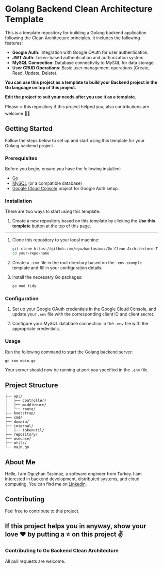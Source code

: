 # Golang Backend Clean Architecture Template

This is a template repository for building a Golang backend application following the Clean Architecture principles. It includes the following features:

- **Google Auth**: Integration with Google OAuth for user authentication.
- **JWT Auth**: Token-based authentication and authorization system.
- **MySQL Connection**: Database connectivity to MySQL for data storage.
- **User CRUD Operations**: Basic user management operations (Create, Read, Update, Delete).

**You can use this project as a template to build your Backend project in the Go language on top of this project.**

**Edit the project to suit your needs after you use it as a template.**


Please ⭐️ this repository if this project helped you, also contributions are welcome 🙏🏼

## Getting Started

Follow the steps below to set up and start using this template for your Golang backend project.

### Prerequisites

Before you begin, ensure you have the following installed:

- [Go](https://golang.org/doc/install)
- [MySQL](https://dev.mysql.com/downloads/installer/) (or a compatible database)
- [Google Cloud Console](https://console.cloud.google.com/) project for Google Auth setup.

### Installation
There are two ways to start using this template:

1. Create a new repository based on this template by clicking the **Use this template** button at the top of this page.


----


1. Clone this repository to your local machine:

   ```bash
   git clone https://github.com/oguzhantasimaz/Go-Clean-Architecture-Template.git
   cd your-repo-name
   ```

2. Create a `.env` file in the root directory based on the `.env.example` template and fill in your configuration details.

3. Install the necessary Go packages:

   ```bash
   go mod tidy
   ```

### Configuration

1. Set up your Google OAuth credentials in the Google Cloud Console, and update your `.env` file with the corresponding client ID and client secret.

2. Configure your MySQL database connection in the `.env` file with the appropriate credentials.

### Usage

Run the following command to start the Golang backend server:

```bash
go run main.go
```

Your server should now be running at port you specified in the `.env` file.

## Project Structure

```
├── api/
│   ├── controller/
│   ├── middleware/
│   └── route/
├── bootstrap/
├── cmd/
├── domain/
├── internal/
│   ├── tokenutil/
├── repository/
├── usecase/
├── utils/
└── main.go
```

## About Me
Hello, I am Oguzhan Tasimaz, a software engineer from Turkey. I am interested in backend development, distributed systems, and cloud computing.
You can find me on [LinkedIn](https://www.linkedin.com/in/oguzhantasimaz).

## Contributing

Feel free to contribute to this project.

## If this project helps you in anyway, show your love ❤️ by putting a ⭐ on this project ✌️

### Contributing to Go Backend Clean Architecture

All pull requests are welcome.
